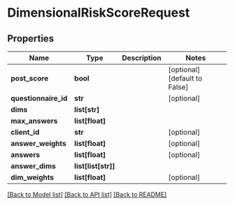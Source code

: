 # DimensionalRiskScoreRequest

## Properties
Name | Type | Description | Notes
------------ | ------------- | ------------- | -------------
**post_score** | **bool** |  | [optional] [default to False]
**questionnaire_id** | **str** |  | [optional] 
**dims** | **list[str]** |  | 
**max_answers** | **list[float]** |  | 
**client_id** | **str** |  | [optional] 
**answer_weights** | **list[float]** |  | [optional] 
**answers** | **list[float]** |  | [optional] 
**answer_dims** | **list[list[str]]** |  | 
**dim_weights** | **list[float]** |  | [optional] 

[[Back to Model list]](../README.md#documentation-for-models) [[Back to API list]](../README.md#documentation-for-api-endpoints) [[Back to README]](../README.md)


